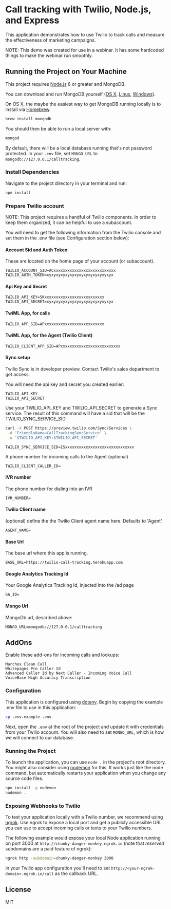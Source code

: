# Call tracking with Twilio, Node.js, and Express

This application demonstrates how to use Twilio to track calls and measure the effectiveness of marketing campaigns.

NOTE:  This demo was created for use in a webinar.  It has some hardcoded things to make the webinar run smoothly.


## Running the Project on Your Machine

This project requires [Node.js](http://nodejs.org/) 6 or greater and MongoDB.

You can download and run MongoDB
yourself ([OS X](http://docs.mongodb.org/manual/tutorial/install-mongodb-on-os-x/),
[Linux](http://docs.mongodb.org/manual/tutorial/install-mongodb-on-ubuntu/),
[Windows](http://docs.mongodb.org/manual/tutorial/install-mongodb-on-windows/)).

On OS X, the maybe the easiest way to get MongoDB running locally is to install
via [Homebrew](http://brew.sh/).

```bash
brew install mongodb
```

You should then be able to run a local server with:

```bash
mongod
```

By default, there will be a local database running that's not password protected.
In your `.env` file, set `MONGO_URL` to `mongodb://127.0.0.1/calltracking`.

### Install Dependencies

Navigate to the project directory in your terminal and run:

```bash
npm install
```

### Prepare Twilio account

NOTE: This project requires a handful of Twilio components.  In order to keep them organized, it can be helpful to use a subaccount.

You will need to get the following information from the Twilio console and set them in the .env file (see Configuration section below):

#### Account Sid and Auth Token
These are located on the home page of your account (or subaccount).

```
TWILIO_ACCOUNT_SID=ACxxxxxxxxxxxxxxxxxxxxxxxxxxx
TWILIO_AUTH_TOKEN=xyxyxyxyxyxyxyxyxyxyxyxyxyxyx
```

#### Api Key and Secret

```
TWILIO_API_KEY=SKxxxxxxxxxxxxxxxxxxxxxxxxxx
TWILIO_API_SECRET=xyxyxyxyxyxyxyxyxyxyxyxyxyxyx
```

#### TwiML App, for calls
```
TWILIO_APP_SID=APxxxxxxxxxxxxxxxxxxxxxxxxxx
```

#### TwiML App, for the Agent (Twilio Client)
```
TWILIO_CLIENT_APP_SID=APxxxxxxxxxxxxxxxxxxxxxxxxxx
```


#### Sync setup
Twilio Sync is in developer preview.  Contact Twilio's sales department to get access.

You will need the api key and secret you created earlier:
```
TWILIO_API_KEY
TWILIO_API_SECRET
```

Use your TWILIO_API_KEY and TWILIO_API_SECRET to generate a Sync service.  The result of this command will have a sid that will be the TWILIO_SYNC_SERVICE_SID

```bash
curl -X POST https://preview.twilio.com/Sync/Services \
 -d 'FriendlyName=CallTrackingSyncService' \
 -u '$TWILIO_API_KEY:$TWILIO_API_SECRET'
 ```
```
TWILIO_SYNC_SERVICE_SID=ISxxxxxxxxxxxxxxxxxxxxxxxxxxxxxx
```

A phone number for incoming calls to the Agent (optional)
```
TWILIO_CLIENT_CALLER_ID=
```

#### IVR number
The phone number for dialing into an IVR
```
IVR_NUMBER=
```

#### Twilio Client name
(optional) define the the Twilio Client agent name here.  Defaults to 'Agent'
```
AGENT_NAME=
```

#### Base Url
The base url where this app is running.
```
BASE_URL=https://twilio-call-tracking.herokuapp.com
```

#### Google Analytics Tracking Id
Your Google Analytics Tracking Id, injected into the /ad page
```
GA_ID=
```

#### Mongo Url
MongoDb url, described above:
```
MONGO_URL=mongodb://127.0.0.1/calltracking
```


## AddOns
Enable these add-ons for incoming calls and lookups:

```
Marchex Clean Call
Whitepages Pro Caller Id
Advanced Caller Id by Next Caller - Incoming Voice Call
VoiceBase High Accuracy Transcription
```


### Configuration

This application is configured using [dotenv](https://www.npmjs.com/package/dotenv).
Begin by copying the example .env file to use in this application:

```bash
cp .env.example .env
```

Next, open the `.env` at the root of the project and update it with credentials
from your Twilio account. You will also need to set `MONGO_URL`, which is how we
will connect to our database.

### Running the Project

To launch the application, you can use `node .` in the project's root directory.
You might also consider using [nodemon](https://github.com/remy/nodemon) for
this. It works just like the node command, but automatically restarts your
application when you change any source code files.

```bash
npm install -g nodemon
nodemon .
```


### Exposing Webhooks to Twilio

To test your application locally with a Twilio number, we recommend using
[ngrok](https://ngrok.com/docs). Use ngrok to expose a local port and get a
publicly accessible URL you can use to accept incoming calls or texts to your
Twilio numbers.

The following example would expose your local Node application running on port
3000 at `http://chunky-danger-monkey.ngrok.io` (note that *reserved* subdomains
are a paid feature of ngrok):

```bash
ngrok http -subdomain=chunky-danger-monkey 3000
```

In your Twilio app configuration you'll need to set
`http://<your-ngrok-domain>.ngrok.io/call` as the callback URL.


## License

MIT
